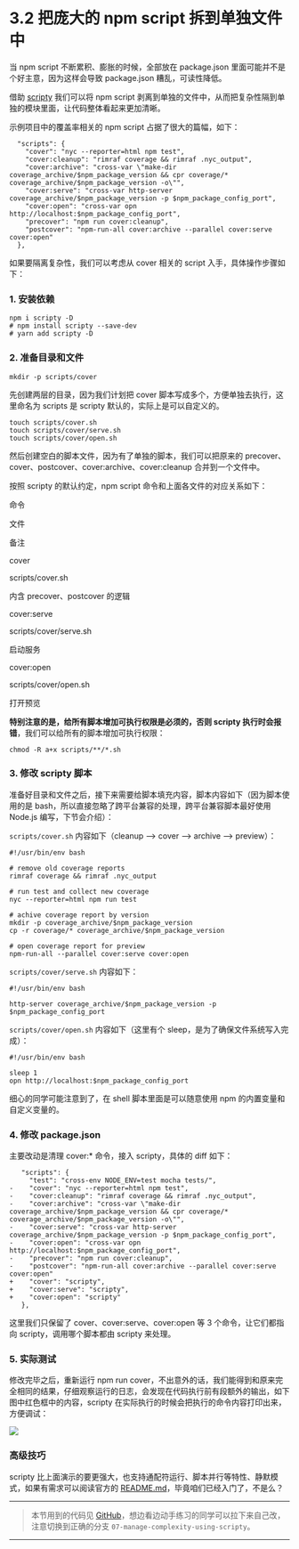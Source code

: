 # 3.2 把庞大的 npm script 拆到单独文件中

当 npm script 不断累积、膨胀的时候，全部放在 package.json 里面可能并不是个好主意，因为这样会导致 package.json 糟乱，可读性降低。

借助 [scripty](https://github.com/testdouble/scripty) 我们可以将 npm script 剥离到单独的文件中，从而把复杂性隔到单独的模块里面，让代码整体看起来更加清晰。

示例项目中的覆盖率相关的 npm script 占据了很大的篇幅，如下：

```
  "scripts": {
    "cover": "nyc --reporter=html npm test",
    "cover:cleanup": "rimraf coverage && rimraf .nyc_output",
    "cover:archive": "cross-var \"make-dir coverage_archive/$npm_package_version && cpr coverage/* coverage_archive/$npm_package_version -o\"",
    "cover:serve": "cross-var http-server coverage_archive/$npm_package_version -p $npm_package_config_port",
    "cover:open": "cross-var opn http://localhost:$npm_package_config_port",
    "precover": "npm run cover:cleanup",
    "postcover": "npm-run-all cover:archive --parallel cover:serve cover:open"
  },

```

如果要隔离复杂性，我们可以考虑从 cover 相关的 script 入手，具体操作步骤如下：

### 1\. 安装依赖

```
npm i scripty -D
# npm install scripty --save-dev
# yarn add scripty -D

```

### 2\. 准备目录和文件

```
mkdir -p scripts/cover

```

先创建两层的目录，因为我们计划把 cover 脚本写成多个，方便单独去执行，这里命名为 scripts 是 scripty 默认的，实际上是可以自定义的。

```
touch scripts/cover.sh
touch scripts/cover/serve.sh
touch scripts/cover/open.sh

```

然后创建空白的脚本文件，因为有了单独的脚本，我们可以把原来的 precover、cover、postcover、cover:archive、cover:cleanup 合并到一个文件中。

按照 scripty 的默认约定，npm script 命令和上面各文件的对应关系如下：

命令

文件

备注

cover

scripts/cover.sh

内含 precover、postcover 的逻辑

cover:serve

scripts/cover/serve.sh

启动服务

cover:open

scripts/cover/open.sh

打开预览

**特别注意的是，给所有脚本增加可执行权限是必须的，否则 scripty 执行时会报错**，我们可以给所有的脚本增加可执行权限：

```
chmod -R a+x scripts/**/*.sh

```

### 3\. 修改 scripty 脚本

准备好目录和文件之后，接下来需要给脚本填充内容，脚本内容如下（因为脚本使用的是 bash，所以直接忽略了跨平台兼容的处理，跨平台兼容脚本最好使用 Node.js 编写，下节会介绍）：

`scripts/cover.sh` 内容如下（cleanup --> cover --> archive --> preview）：

```
#!/usr/bin/env bash

# remove old coverage reports
rimraf coverage && rimraf .nyc_output

# run test and collect new coverage
nyc --reporter=html npm run test

# achive coverage report by version
mkdir -p coverage_archive/$npm_package_version
cp -r coverage/* coverage_archive/$npm_package_version

# open coverage report for preview
npm-run-all --parallel cover:serve cover:open

```

`scripts/cover/serve.sh` 内容如下：

```
#!/usr/bin/env bash

http-server coverage_archive/$npm_package_version -p $npm_package_config_port

```

`scripts/cover/open.sh` 内容如下（这里有个 sleep，是为了确保文件系统写入完成）：

```
#!/usr/bin/env bash

sleep 1
opn http://localhost:$npm_package_config_port

```

细心的同学可能注意到了，在 shell 脚本里面是可以随意使用 npm 的内置变量和自定义变量的。

### 4\. 修改 package.json

主要改动是清理 cover:\* 命令，接入 scripty，具体的 diff 如下：

```
   "scripts": {
     "test": "cross-env NODE_ENV=test mocha tests/",
-    "cover": "nyc --reporter=html npm test",
-    "cover:cleanup": "rimraf coverage && rimraf .nyc_output",
-    "cover:archive": "cross-var \"make-dir coverage_archive/$npm_package_version && cpr coverage/* coverage_archive/$npm_package_version -o\"",
-    "cover:serve": "cross-var http-server coverage_archive/$npm_package_version -p $npm_package_config_port",
-    "cover:open": "cross-var opn http://localhost:$npm_package_config_port",
-    "precover": "npm run cover:cleanup",
-    "postcover": "npm-run-all cover:archive --parallel cover:serve cover:open"
+    "cover": "scripty",
+    "cover:serve": "scripty",
+    "cover:open": "scripty"
   },

```

这里我们只保留了 cover、cover:serve、cover:open 等 3 个命令，让它们都指向 scripty，调用哪个脚本都由 scripty 来处理。

### 5\. 实际测试

修改完毕之后，重新运行 npm run cover，不出意外的话，我们能得到和原来完全相同的结果，仔细观察运行的日志，会发现在代码执行前有段额外的输出，如下图中红色框中的内容，scripty 在实际执行的时候会把执行的命令内容打印出来，方便调试：

![](//images.weserv.nl/?url=user-gold-cdn.xitu.io/2017/12/7/1602e70a1b4df91b?w=874&h=711&f=png&s=94680)

### 高级技巧

scripty 比上面演示的要更强大，也支持通配符运行、脚本并行等特性、静默模式，如果有需求可以阅读官方的 [README.md](https://github.com/testdouble/scripty#advanced-usage)，毕竟咱们已经入门了，不是么？

* * *

> 本节用到的代码见 [GitHub](https://github.com/wangshijun/automated-workflow-with-npm-script/tree/07-manage-complexity-using-scripty)，想边看边动手练习的同学可以拉下来自己改，注意切换到正确的分支 `07-manage-complexity-using-scripty`。

* * *
